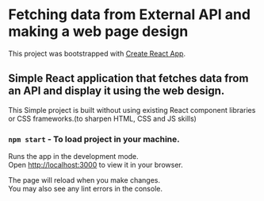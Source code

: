 # Fetching data from External API and making a web page design

This project was bootstrapped with [Create React App](https://github.com/facebook/create-react-app).

## Simple React application that fetches data from an API and display it using the web design.
This Simple project is built without using existing React component libraries or CSS frameworks.(to sharpen HTML, CSS and JS skills)

### `npm start` - To load project in your machine.

Runs the app in the development mode.\
Open [http://localhost:3000](http://localhost:3000) to view it in your browser.

The page will reload when you make changes.\
You may also see any lint errors in the console.

